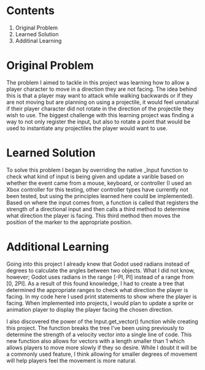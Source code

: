 # Contents
1. Original Problem
2. Learned Solution
3. Additinal Learning


# Original Problem
The problem I aimed to tackle in this project was learning how to allow a player character to move in a direction they are not facing.
The idea behind this is that a player may want to attack while walking backwards or if they are not moving but are planning on using
a projectile, it would feel unnatural if their player character did not rotate in the direction of the projectile they wish to use.
The biggest challenge with this learning project was finding a way to not only register the input, but also to rotate a point that
would be used to instantiate any projectiles the player would want to use.

# Learned Solution
To solve this problem I began by overriding the native _Input function to check what kind of input is being given and update a varible
based on whether the event came from a mouse, keyboard, or controller (I used an Xbox controller for this testing, other controller
types have currently not been tested, but using the principles learned here could be implemented). Based on where the input comes from,
a function is called that registers the strength of a directional input and then calls a third method to determine what direction the
player is facing. This third method then moves the position of the marker to the appropriate position.

# Additional Learning
Going into this project I already knew that Godot used radians instead of degrees to calculate the angles between two objects. What I
did not know, however; Godot uses radians in the range [-PI, PI] instead of a range from [0, 2PI]. As a result of this found knowledge,
I had to create a tree that determined the appropriate ranges to check what direction the player is facing. In my code here I used
print statements to show where the player is facing. When implemented into projects, I would plan to update a sprite or animation player
to display the player facing the chosen direction.

I also discovered the power of the Input.get_vector() function while creating this project. The function breaks the tree I've been using
previously to determine the strength of a velocity vector into a single line of code. This new function also allows for vectors with a
length smaller than 1 which allows players to move more slowly if they so desire. While I doubt it will be a commonly used feature,
I think allowing for smaller degrees of movement will help players feel the movement is more natural.

